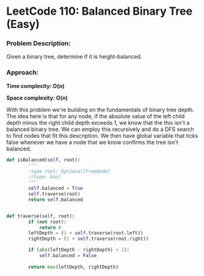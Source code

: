 # LeetCode 110: Balanced Binary Tree (Easy)
### Problem Description:

Given a binary tree, determine if it is height-balanced.

### Approach:

**Time complexity: O(n)**

**Space complexity: O(n)**

With this problem we're building on the fundamentals of binary tree depth. The idea here is that for any node, if the absolute value of
the left child depth minus the right child depth exceeds 1, we know that the this isn't a balanced binary tree. We can employ this
recursively and do a DFS search to find nodes that fit this description. We then have global variable that ticks false whenever we have 
a node that we know confirms the tree isn't balanced. 


``` python
def isBalanced(self, root):
        """
        :type root: Optional[TreeNode]
        :rtype: bool
        """
        self.balanced = True
        self.traverse(root)
        return self.balanced


def traverse(self, root):
        if (not root):
            return 0
        leftDepth = (1 + self.traverse(root.left))
        rightDepth = (1 + self.traverse(root.right))

        if (abs(leftDepth - rightDepth) > 1):
            self.balanced = False
                
        return max(leftDepth, rightDepth)

```
